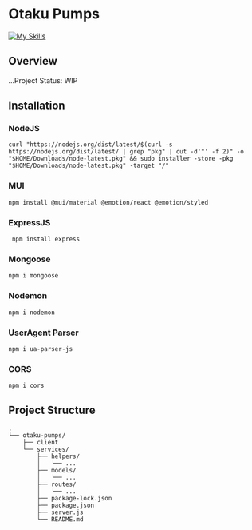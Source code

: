 # Otaku Pumps
[![My Skills](https://skillicons.dev/icons?i=mongo,express,react,nodejs,js,html,css,mui)](https://skillicons.dev)
## Overview
...Project Status: WIP
## Installation
### NodeJS 
```
curl "https://nodejs.org/dist/latest/$(curl -s https://nodejs.org/dist/latest/ | grep "pkg" | cut -d'"' -f 2)" -o "$HOME/Downloads/node-latest.pkg" && sudo installer -store -pkg "$HOME/Downloads/node-latest.pkg" -target "/"
```
### MUI
```
npm install @mui/material @emotion/react @emotion/styled
```
### ExpressJS
```
 npm install express
```
### Mongoose
```
npm i mongoose
```
### Nodemon
```
npm i nodemon
```
### UserAgent Parser
```
npm i ua-parser-js
```
### CORS
```
npm i cors
```
## Project Structure
```
.
└── otaku-pumps/
    ├── client
    └── services/
        ├── helpers/
        │   └── ...
        ├── models/
        │   └── ...
        ├── routes/
        │   └── ...
        ├── package-lock.json
        ├── package.json
        ├── server.js
        └── README.md
```
